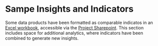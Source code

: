 # Sampe Insights and Indicators

Some data products have been formatted as comparable indicatos in an [Excel workbook](https://worldbankgroup.sharepoint.com/:x:/t/DevelopmentDataPartnershipCommunity-WBGroup/EXZkY4Z6vMVMjRVcIBCHqlkBVI4z1b9rP1fyyLQ6aluvWA?e=pFazxV), accessible via the [Project Sharepoint](https://worldbankgroup.sharepoint.com/:f:/r/teams/DevelopmentDataPartnershipCommunity-WBGroup/Shared%20Documents/Projects/Data%20Lab/Syria%20Economic%20Monitor?csf=1&web=1&e=vn3ybj). This section includes space for additional analytics, where indicators have been combined to generate new insights.
